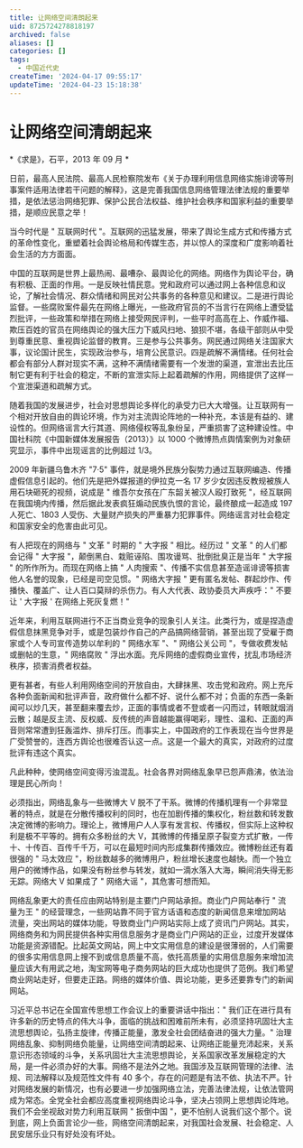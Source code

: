 ```yaml
---
title: 让网络空间清朗起来
uid: 8725724278818197
archived: false
aliases: []
categories: []
tags:
  - 中国近代史
createTime: '2024-04-17 09:55:17'
updateTime: '2024-04-23 15:18:38'
---
```


# 让网络空间清朗起来

*《求是》，石平，2013 年 09 月 *

日前，最高人民法院、最高人民检察院发布《关于办理利用信息网络实施诽谤等刑事案件适用法律若干问题的解释》，这是完善我国信息网络管理法律法规的重要举措，是依法惩治网络犯罪、保护公民合法权益、维护社会秩序和国家利益的重要举措，是顺应民意之举！

当今时代是 " 互联网时代 "。互联网的迅猛发展，带来了舆论生成方式和传播方式的革命性变化，重塑着社会舆论格局和传媒生态，并以惊人的深度和广度影响着社会生活的方方面面。

中国的互联网是世界上最热闹、最嘈杂、最舆论化的网络。网络作为舆论平台，确有积极、正面的作用。一是反映社情民意。党和政府可以通过网上各种信息和议论，了解社会情况、群众情绪和网民对公共事务的各种意见和建议。二是进行舆论监督。一些腐败案件最先在网络上曝光，一些政府官员的不当言行在网络上遭受猛烈批评，一些政策和举措在网络上接受网民评判，一些平时高高在上、作威作福、欺压百姓的官员在网络舆论的强大压力下威风扫地、狼狈不堪，各级干部则从中受到尊重民意、重视舆论监督的教育。三是参与公共事务。网民通过网络关注国家大事，议论国计民生，实现政治参与，培育公民意识。四是疏解不满情绪。任何社会都会有部分人群对现实不满，这种不满情绪需要有一个发泄的渠道，宣泄出去比压制它更有利于社会的稳定，不断的宣泄实际上起着疏解的作用，网络提供了这样一个宣泄渠道和疏解方式。

随着我国的发展进步，社会对思想舆论多样化的承受力已大大增强。让互联网有一个相对开放自由的舆论环境，作为对主流舆论阵地的一种补充，本该是有益的、建设性的。但网络谣言大行其道、网络侵权等乱象纷呈，严重损害了这种建设性。中国社科院《中国新媒体发展报告（2013）》以 1000 个微博热点舆情案例为对象研究显示，事件中出现谣言的比例超过 1/3。

2009 年新疆乌鲁木齐 "7·5" 事件，就是境外民族分裂势力通过互联网编造、传播虚假信息引起的。他们先是把外媒报道的伊拉克一名 17 岁少女因违反教规被族人用石块砸死的视频，说成是 " 维吾尔女孩在广东韶关被汉人殴打致死 "，经互联网在我国境内传播，然后据此发表疯狂煽动民族仇恨的言论，最终酿成一起造成 197 人死亡、1803 人受伤、大量财产损失的严重暴力犯罪事件。网络谣言对社会稳定和国家安全的危害由此可见。

有人把现在的网络与 " 文革 " 时期的 " 大字报 " 相比。经历过 " 文革 " 的人们都会记得 " 大字报 "，颠倒黑白、栽赃诬陷、围攻谩骂、批倒批臭正是当年 " 大字报 " 的所作所为。而现在网络上搞 " 人肉搜索 "、传播不实信息甚至造谣诽谤等损害他人名誉的现象，已经是司空见惯。" 网络大字报 " 更有匿名发帖、群起炒作、传播快、覆盖广、让人百口莫辩的杀伤力。有人大代表、政协委员大声疾呼：" 不要让 ' 大字报 ' 在网络上死灰复燃！"

近年来，利用互联网进行不正当商业竞争的现象引人关注。此类行为，或是捏造虚假信息抹黑竞争对手，或是包装炒作自己的产品搞网络营销，甚至出现了受雇于商家或个人专司宣传造势以牟利的 " 网络水军 "、" 网络公关公司 "，专做收费发帖或删帖的生意，" 网络腐败 " 浮出水面。充斥网络的虚假商业宣传，扰乱市场经济秩序，损害消费者权益。

更有甚者，有些人利用网络空间的开放自由，大肆抹黑、攻击党和政府。网上充斥各种负面新闻和批评声音，政府做什么都不好、说什么都不对；负面的东西一条新闻可以炒几天，甚至翻来覆去炒，正面的事情或者不登或者一闪而过，转眼就烟消云散；越是反主流、反权威、反传统的声音越能赢得喝彩，理性、温和、正面的声音则常常遭到狂轰滥炸、排斥打压。而事实上，中国政府的工作表现在当今世界是广受赞誉的，连西方舆论也很难否认这一点。这是一个最大的真实，对政府的过度批评有违这个真实。

凡此种种，使网络空间变得污浊混乱。社会各界对网络乱象早已怨声鼎沸，依法治理是民心所向！

必须指出，网络乱象与一些微博大 V 脱不了干系。微博的传播机理有一个非常显著的特点，就是在分散传播权利的同时，也在加剧传播的集权化，粉丝数和转发数决定微博的影响力。理论上，微博用户人人享有发言权、传播权，但实际上这种权利是极不平等的。拥有众多粉丝的大 V，其微博的传播呈原子裂变方式扩散，一传十、十传百、百传千千万，可以在最短时间内形成集群传播效应。微博粉丝还有着很强的 " 马太效应 "，粉丝数越多的微博用户，粉丝增长速度也越快。而一个独立用户的微博作品，如果没有粉丝参与转发，就如一滴水落入大海，瞬间消失得无影无踪。网络大 V 如果成了 " 网络大谣 "，其危害可想而知。

网络乱象更大的责任应由网站特别是主要门户网站承担。商业门户网站奉行 " 流量为王 " 的经营理念，一些网站靠不同于官方话语和态度的新闻信息来增加网站流量，突出网站的媒体功能，导致商业门户网站实际上成了资讯门户网站。其实，网络商务和为网民提供各种实用信息服务才是商业门户网站的正业，过度开发媒体功能是资源错配。比起英文网站，网上中文实用信息的建设是很薄弱的，人们需要的很多实用信息网上搜不到或信息质量不高，依托高质量的实用信息服务来增加流量应该大有用武之地，淘宝网等电子商务网站的巨大成功也提供了范例。我们希望商业网站走好，但要走正路。网络的媒体价值、舆论功能，更多还要靠专门的新闻网站。

习近平总书记在全国宣传思想工作会议上的重要讲话中指出：" 我们正在进行具有许多新的历史特点的伟大斗争，面临的挑战和困难前所未有，必须坚持巩固壮大主流思想舆论，弘扬主旋律，传播正能量，激发全社会团结奋进的强大力量。" 治理网络乱象、抑制网络负能量，让网络空间清朗起来、让网络正能量充沛起来，关系意识形态领域的斗争，关系巩固壮大主流思想舆论，关系国家改革发展稳定的大局，是一件必须办好的大事。网络不是法外之地。我国涉及互联网管理的法律、法规、司法解释以及规范性文件有 40 多个，存在的问题是有法不依、执法不严。针对网络发展的新情况，也有必要进一步加强网络立法，完善法律法规，让依法管网成为常态。全党全社会都应高度重视网络舆论斗争，坚决占领网上思想舆论阵地。我们不会坐视敌对势力利用互联网 " 扳倒中国 "，更不怕别人说我们这个那个。说到底，网上负面言论少一些，网络空间清朗起来，对我国社会发展、社会稳定、人民安居乐业只有好处没有坏处。

